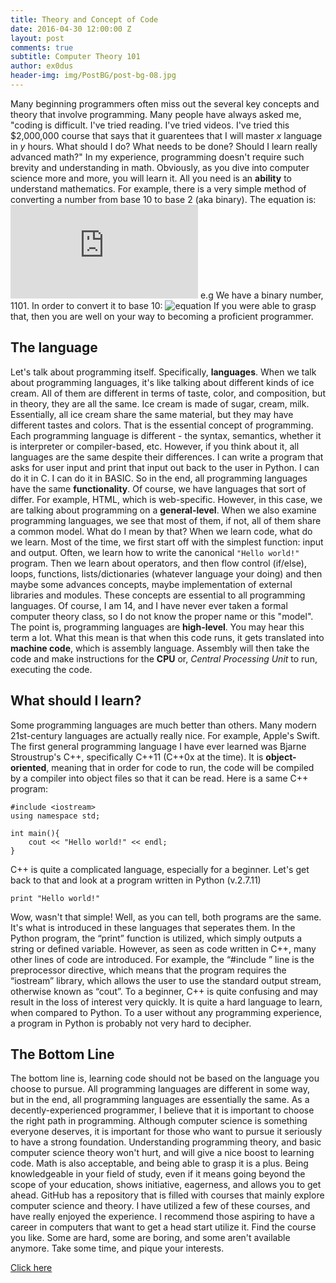 ```yaml
---
title: Theory and Concept of Code
date: 2016-04-30 12:00:00 Z
layout: post
comments: true
subtitle: Computer Theory 101
author: ex0dus
header-img: img/PostBG/post-bg-08.jpg
---
```


Many beginning programmers often miss out the several key concepts and theory that involve programming. Many people have always asked me, "coding is difficult. I've tried reading. I've tried videos. I've tried this $2,000,000 course that says that it guarentees that I will master _x_ language in _y_ hours. What should I do? What needs to be done? Should I learn really advanced math?" In my experience, programming doesn't require such brevity and understanding in math. Obviously, as you dive into computer science more and more, you will learn it. All you need is an **ability** to understand mathematics. For example, there is a very simple method of converting a number from base 10 to base 2 (aka binary). The equation is: ![equation](http://www.sciweavers.org/tex2img.php?eq=V%28b%29%20%3D%20b_%7Bn-1%7D%20%2A%20%7B2%7D%5E%7Bn-1%7D%20%2B%20b_%7Bn-1%7D%20%2A%20%7B2%7D%5E%7Bn-2%7D%20%2B%20...%20b_%7B1%7D%2A2%5E%7B1%7D%2A%7Bb%7D_%7B0%7D%2B2%5E%7B0%7D%20%3D%20%0A%0A%5Csum_%7Bi%3D1%7D%5E%7Bn%7D%20x_%7Bi%7D%2A%7B2%7D%5E%7Bi%7D&bc=White&fc=Black&im=jpg&fs=12&ff=arev&edit=0) e.g We have a binary number, 1101\. In order to convert it to base 10: ![equation](http://bit.ly/1pSStnd) If you were able to grasp that, then you are well on your way to becoming a proficient programmer.

## The language

Let's talk about programming itself. Specifically, **languages**. When we talk about programming languages, it's like talking about different kinds of ice cream. All of them are different in terms of taste, color, and composition, but in theory, they are all the same. Ice cream is made of sugar, cream, milk. Essentially, all ice cream share the same material, but they may have different tastes and colors. That is the essential concept of programming. Each programming language is different - the syntax, semantics, whether it is interpreter or compiler-based, etc. However, if you think about it, all languages are the same despite their differences. I can write a program that asks for user input and print that input out back to the user in Python. I can do it in C. I can do it in BASIC. So in the end, all programming languages have the same **functionality**. Of course, we have languages that sort of differ. For example, HTML, which is web-specific. However, in this case, we are talking about programming on a **general-level**. When we also examine programming languages, we see that most of them, if not, all of them share a common model. What do I mean by that? When we learn code, what do we learn. Most of the time, we first start off with the simplest function: input and output. Often, we learn how to write the canonical `"Hello world!"` program. Then we learn about operators, and then flow control (if/else), loops, functions, lists/dictionaries (whatever language your doing) and then maybe some advances concepts, maybe implementation of external libraries and modules. These concepts are essential to all programming languages. Of course, I am 14, and I have never ever taken a formal computer theory class, so I do not know the proper name or this "model". The point is, programming languages are **high-level**. You may hear this term a lot. What this mean is that when this code runs, it gets translated into **machine code**, which is assembly language. Assembly will then take the code and make instructions for the **CPU** or, _Central Processing Unit_ to run, executing the code.

## What should I learn?

Some programming languages are much better than others. Many modern 21st-century languages are actually really nice. For example, Apple's Swift. The first general programming language I have ever learned was Bjarne Stroustrup's C++, specifically C++11 (C++0x at the time). It is **object-oriented**, meaning that in order for code to run, the code will be compiled by a compiler into object files so that it can be read. Here is a same C++ program:

    #include <iostream>
    using namespace std;

    int main(){
    	cout << "Hello world!" << endl;
    }

C++ is quite a complicated language, especially for a beginner. Let's get back to that and look at a program written in Python (v.2.7.11)

    print "Hello world!"

Wow, wasn't that simple! Well, as you can tell, both programs are the same. It's what is introduced in these languages that seperates them. In the Python program, the “print” function is utilized, which simply outputs a string or defined variable. However, as seen as code written in C++, many other lines of code are introduced. For example, the “#include <iostream>” line is the preprocessor directive, which means that the program requires the “iostream” library, which allows the user to use the standard output stream, otherwise known as “cout”. To a beginner, C++ is quite confusing and may result in the loss of interest very quickly. It is quite a hard language to learn, when compared to Python. To a user without any programming experience, a program in Python is probably not very hard to decipher.

## The Bottom Line

The bottom line is, learning code should not be based on the language you choose to pursue. All programming languages are different in some way, but in the end, all programming languages are essentially the same. As a decently-experienced programmer, I believe that it is important to choose the right path in programming. Although computer science is something everyone deserves, it is important for those who want to pursue it seriously to have a strong foundation. Understanding programming theory, and basic computer science theory won't hurt, and will give a nice boost to learning code. Math is also acceptable, and being able to grasp it is a plus. Being knowledgeable in your field of study, even if it means going beyond the scope of your education, shows initiative, eagerness, and allows you to get ahead. GitHub has a repository that is filled with courses that mainly explore computer science and theory. I have utilized a few of these courses, and have really enjoyed the experience. I recommend those aspiring to have a career in computers that want to get a head start utilize it. Find the course you like. Some are hard, some are boring, and some aren't available anymore. Take some time, and pique your interests.

<a href="https://github.com/prakhar1989/awesome-courses">Click here</a>
